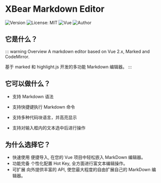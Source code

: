 # XBear Markdown Editor

<p>
  <img alt="Version" src="https://img.shields.io/github/package-json/v/harryxiong24/xbear-markdown-editor" />
  <img alt="License: MIT" src="https://img.shields.io/github/license/harryxiong24/xbear-markdown-editor" />
  <img alt="Vue" src="https://img.shields.io/badge/vue-2.x-brightgreen" />
  <img alt="Author" src="https://img.shields.io/badge/author-Harry Xiong-blue" />
</p>

## 它是什么？

::: warning Overview
A markdown editor based on Vue 2.x, Marked and CodeMirror.

基于 marked 和 highlight.js 开发的多功能 Markdown 编辑器。
:::

## 它可以做什么？

- 支持 Markdown 语法
- 支持快捷键执行 Markdown 命令

- 支持多种代码块语言，并高亮显示
- 支持对输入框内的文本选中后进行操作

## 为什么选择它？

- 快速使用
  便捷导入, 在您的 Vue 项目中轻松嵌入 MarkDown 编辑器。
- 功能完备
  个性化配置 Hot Key, 全方面进行富文本编辑操作。
- 可扩展
  向外提供丰富的 API, 使您最大程度的自由扩展自己的 MarkDown 编辑器。
